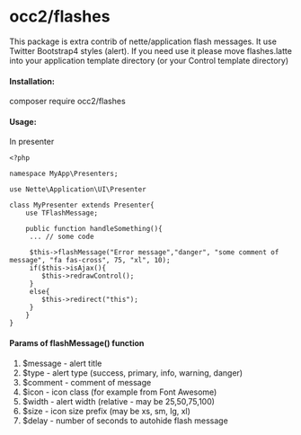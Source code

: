 # occ2/flashes

This package is extra contrib of nette/application flash messages. It use Twitter Bootstrap4 styles (alert). If you need use it please move flashes.latte into your application template directory (or your Control template directory)

#### Installation:
composer require occ2/flashes

#### Usage:
In presenter

	<?php
	
	namespace MyApp\Presenters;
	
	use Nette\Application\UI\Presenter
	
	class MyPresenter extends Presenter{
		use TFlashMessage;
		
		public function handleSomething(){
		 ... // some code
		 
		 $this->flashMessage("Error message","danger", "some comment of message", "fa fas-cross", 75, "xl", 10);
		 if($this->isAjax(){
		 	$this->redrawControl();
		 }
		 else{
		 	$this->redirect("this");
		 }
		}
	}
	
#### Params of flashMessage() function

1. $message - alert title
2. $type - alert type (success, primary, info, warning, danger)
3. $comment - comment of message
4. $icon - icon class (for example from Font Awesome)
5. $width - alert width (relative - may be 25,50,75,100)
6. $size - icon size prefix (may be xs, sm, lg, xl)
7. $delay - number of seconds to autohide flash message
